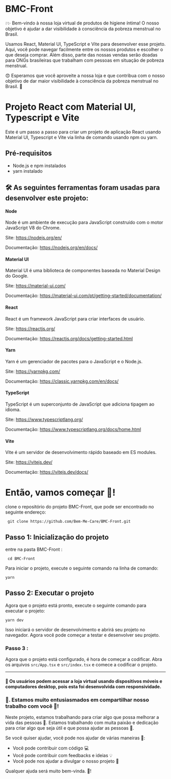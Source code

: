 # BMC-Front


💧✨ Bem-vindo à nossa loja virtual de produtos de higiene íntima! O nosso objetivo é ajudar a dar visibilidade à consciência da pobreza menstrual no Brasil. 

Usamos React, Material UI, TypeScript e Vite para desenvolver esse projeto. Aqui, você pode navegar facilmente entre os nossos produtos e escolher o que deseja comprar.
 Além disso, parte das nossas vendas serão doadas para ONGs brasileiras que trabalham com pessoas em situação de pobreza menstrual. 

😍 Esperamos que você aproveite a nossa loja e que contribua com o nosso objetivo de dar maior visibilidade à consciência da pobreza menstrual no Brasil. 🤝

# Projeto React com Material UI, Typescript e Vite

Este é um passo a passo para criar um projeto de aplicação React usando Material UI, Typescript e Vite via linha de comando usando npm ou yarn.

## Pré-requisitos

* Node.js e npm instalados
* yarn instalado 

## 🛠 As seguintes ferramentas foram usadas para desenvolver este projeto: 

#### Node
Node é um ambiente de execução para JavaScript construído com o motor JavaScript V8 do Chrome.

Site: https://nodejs.org/en/

Documentação: https://nodejs.org/en/docs/

#### Material UI
Material UI é uma biblioteca de componentes baseada no Material Design do Google.

Site: https://material-ui.com/

Documentação: https://material-ui.com/pt/getting-started/documentation/

#### React
React é um framework JavaScript para criar interfaces de usuário.

Site: https://reactjs.org/

Documentação: https://reactjs.org/docs/getting-started.html

#### Yarn 
Yarn é um gerenciador de pacotes para o JavaScript e o Node.js.

Site: https://yarnpkg.com/

Documentação: https://classic.yarnpkg.com/en/docs/

#### TypeScript
TypeScript é um superconjunto de JavaScript que adiciona tipagem ao idioma.

Site: https://www.typescriptlang.org/

Documentação: https://www.typescriptlang.org/docs/home.html

#### Vite
Vite é um servidor de desenvolvimento rápido baseado em ES modules.

Site: https://vitejs.dev/

Documentação: https://vitejs.dev/docs/

# Então, vamos começar 🚀!

 clone o repositório do projeto BMC-Front, que pode ser encontrado no seguinte endereço:
```
 git clone https://github.com/Bem-Me-Care/BMC-Front.git
 ```
 
## Passo 1: Inicialização do projeto

 entre na pasta BMC-Front :
```
 cd BMC-Front
 ```
 Para iniciar o projeto, execute o seguinte comando na linha de comando:

```
yarn 
```
 
## Passo 2: Executar o projeto

Agora que o projeto está pronto, execute o seguinte comando para executar o projeto:


```
yarn dev
```

Isso iniciará o servidor de desenvolvimento e abrirá seu projeto no navegador. Agora você pode começar a testar e desenvolver seu projeto.

### Passo 3 :
Agora que o projeto está configurado, é hora de começar a codificar. Abra os arquivos `src/App.tsx` e `src/index.tsx` e comece a codificar o projeto.

 <hr/>

#### 📱 Os usuários podem acessar a loja virtual usando dispositivos móveis e computadores desktop, pois esta foi desenvolvida com responsividade.
### 🤝. Estamos muito entusiasmados em compartilhar nosso trabalho com você 🤗!

Neste projeto, estamos trabalhando para criar algo que possa melhorar a vida das pessoas 🤩. Estamos trabalhando com muita paixão e dedicação para criar algo que seja útil e que possa ajudar as pessoas 🤗.

Se você quiser ajudar, você pode nos ajudar de várias maneiras 🤝:

- Você pode contribuir com código 💻
- Você pode contribuir com feedbacks e ideias 💡
- Você pode nos ajudar a divulgar o nosso projeto 📢

Qualquer ajuda será muito bem-vinda. 🤗!

